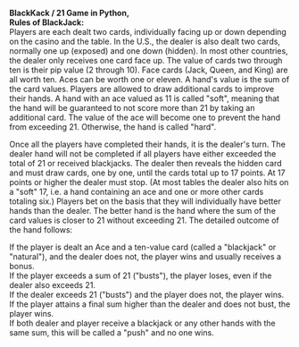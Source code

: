 <b>BlackKack / 21 Game in Python,
<br/>Rules of BlackJack: </b> 
<br/>Players are each dealt two cards, individually facing up or down depending on the casino and the table. In the U.S., the dealer is also dealt two cards, normally one up (exposed) and one down (hidden). In most other countries, the dealer only receives one card face up. The value of cards two through ten is their pip value (2 through 10). Face cards (Jack, Queen, and King) are all worth ten. Aces can be worth one or eleven. A hand's value is the sum of the card values. Players are allowed to draw additional cards to improve their hands. A hand with an ace valued as 11 is called "soft", meaning that the hand will be guaranteed to not score more than 21 by taking an additional card. The value of the ace will become one to prevent the hand from exceeding 21. Otherwise, the hand is called "hard". <br/>

Once all the players have completed their hands, it is the dealer's turn. The dealer hand will not be completed if all players have either exceeded the total of 21 or received blackjacks. The dealer then reveals the hidden card and must draw cards, one by one, until the cards total up to 17 points. At 17 points or higher the dealer must stop. (At most tables the dealer also hits on a "soft" 17, i.e. a hand containing an ace and one or more other cards totaling six.) Players bet on the basis that they will individually have better hands than the dealer. The better hand is the hand where the sum of the card values is closer to 21 without exceeding 21. The detailed outcome of the hand follows:<br/>

If the player is dealt an Ace and a ten-value card (called a "blackjack" or "natural"), and the dealer does not, the player wins and usually receives a bonus.<br/>
If the player exceeds a sum of 21 ("busts"), the player loses, even if the dealer also exceeds 21.<br/>
If the dealer exceeds 21 ("busts") and the player does not, the player wins.<br/>
If the player attains a final sum higher than the dealer and does not bust, the player wins.<br/>
If both dealer and player receive a blackjack or any other hands with the same sum, this will be called a "push" and no one wins.<br/>
